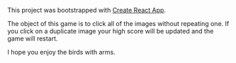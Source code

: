 This project was bootstrapped with [Create React App](https://github.com/facebookincubator/create-react-app).

The object of this game is to click all of the images without repeating one. If you click on a duplicate image your high score will be updated and the game will restart.

I hope you enjoy the birds with arms.

